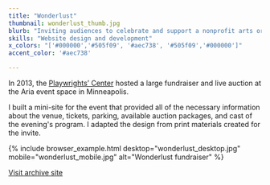 ```yaml
---
title: "Wonderlust"
thumbnail: wonderlust_thumb.jpg
blurb: "Inviting audiences to celebrate and support a nonprofit arts organization."
skills: "Website design and development"
x_colors: "['#000000','#505f09', '#aec738', '#505f09','#000000']"
accent_color: '#aec738'

---
```

In 2013, the [Playwrights&rsquo; Center][pwc] hosted a large fundraiser and live auction at the Aria event space in Minneapolis. 

I built a mini-site for the event that provided all of the necessary information about the venue, tickets, parking, available auction packages, and cast of the evening's program. I adapted the design from print materials created for the invite.

{% include browser_example.html desktop="wonderlust_desktop.jpg" mobile="wonderlust_mobile.jpg" alt="Wonderlust fundraiser" %}

<a href="http://ryanaripley.com/archive/wonderlust" class="button">Visit archive site</a>

[pwc]: http://pwcenter.org